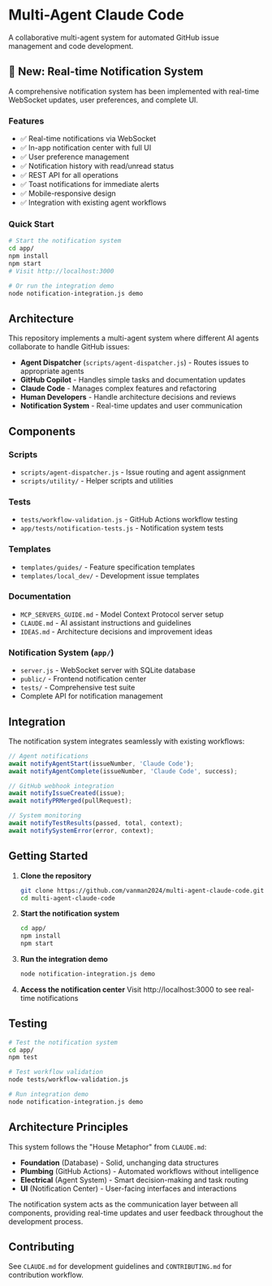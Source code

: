 # Multi-Agent Claude Code

A collaborative multi-agent system for automated GitHub issue management and code development.

## 🚀 New: Real-time Notification System

A comprehensive notification system has been implemented with real-time WebSocket updates, user preferences, and complete UI.

### Features
- ✅ Real-time notifications via WebSocket
- ✅ In-app notification center with full UI  
- ✅ User preference management
- ✅ Notification history with read/unread status
- ✅ REST API for all operations
- ✅ Toast notifications for immediate alerts
- ✅ Mobile-responsive design
- ✅ Integration with existing agent workflows

### Quick Start
```bash
# Start the notification system
cd app/
npm install
npm start
# Visit http://localhost:3000

# Or run the integration demo
node notification-integration.js demo
```

## Architecture

This repository implements a multi-agent system where different AI agents collaborate to handle GitHub issues:

- **Agent Dispatcher** (`scripts/agent-dispatcher.js`) - Routes issues to appropriate agents
- **GitHub Copilot** - Handles simple tasks and documentation updates  
- **Claude Code** - Manages complex features and refactoring
- **Human Developers** - Handle architecture decisions and reviews
- **Notification System** - Real-time updates and user communication

## Components

### Scripts
- `scripts/agent-dispatcher.js` - Issue routing and agent assignment
- `scripts/utility/` - Helper scripts and utilities

### Tests  
- `tests/workflow-validation.js` - GitHub Actions workflow testing
- `app/tests/notification-tests.js` - Notification system tests

### Templates
- `templates/guides/` - Feature specification templates
- `templates/local_dev/` - Development issue templates

### Documentation
- `MCP_SERVERS_GUIDE.md` - Model Context Protocol server setup
- `CLAUDE.md` - AI assistant instructions and guidelines  
- `IDEAS.md` - Architecture decisions and improvement ideas

### Notification System (`app/`)
- `server.js` - WebSocket server with SQLite database
- `public/` - Frontend notification center
- `tests/` - Comprehensive test suite
- Complete API for notification management

## Integration

The notification system integrates seamlessly with existing workflows:

```javascript
// Agent notifications
await notifyAgentStart(issueNumber, 'Claude Code');
await notifyAgentComplete(issueNumber, 'Claude Code', success);

// GitHub webhook integration  
await notifyIssueCreated(issue);
await notifyPRMerged(pullRequest);

// System monitoring
await notifyTestResults(passed, total, context);
await notifySystemError(error, context);
```

## Getting Started

1. **Clone the repository**
   ```bash
   git clone https://github.com/vanman2024/multi-agent-claude-code.git
   cd multi-agent-claude-code
   ```

2. **Start the notification system**
   ```bash
   cd app/
   npm install
   npm start
   ```

3. **Run the integration demo**
   ```bash
   node notification-integration.js demo
   ```

4. **Access the notification center**
   Visit http://localhost:3000 to see real-time notifications

## Testing

```bash
# Test the notification system
cd app/
npm test

# Test workflow validation
node tests/workflow-validation.js

# Run integration demo
node notification-integration.js demo
```

## Architecture Principles

This system follows the "House Metaphor" from `CLAUDE.md`:

- **Foundation** (Database) - Solid, unchanging data structures
- **Plumbing** (GitHub Actions) - Automated workflows without intelligence  
- **Electrical** (Agent System) - Smart decision-making and task routing
- **UI** (Notification Center) - User-facing interfaces and interactions

The notification system acts as the communication layer between all components, providing real-time updates and user feedback throughout the development process.

## Contributing

See `CLAUDE.md` for development guidelines and `CONTRIBUTING.md` for contribution workflow.